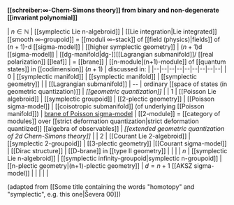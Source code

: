
**[[schreiber:∞-Chern-Simons theory]] from binary and non-degenerate [[invariant polynomial]]**

| $n \in \mathbb{N}$ | [[symplectic Lie n-algebroid]] |  [[Lie integration|Lie integrated]] [[smooth ∞-groupoid]] = [[moduli ∞-stack]] of [[field (physics)|fields]] of $(n+1)$-d [[sigma-model]] | [[higher symplectic geometry]] |  $(n+1)$d [[sigma-model]] | [[dg-manifold|dg-]][[Lagrangian submanifold]]/ [[real polarization]] [[leaf]] | =  [[brane]]  | [[n-module|(n+1)-module]] of [[quantum states]] in [[codimension]] $(n+1)$ | discussed in: |
|--|--|--|--|--|--|--|--|--|
| 0 | [[symplectic manifold]] | [[symplectic manifold]] | [[symplectic geometry]] |   | [[Lagrangian submanifold]] | -- | ordinary [[space of states (in geometric quantization)]] | _[[geometric quantization]]_ |
| 1 | [[Poisson Lie algebroid]] | [[symplectic groupoid]] | [[2-plectic geometry]]  | [[Poisson sigma-model]] |  [[coisotropic submanifold]] (of underlying [[Poisson manifold]]) |  [brane of Poisson sigma-model](Poisson+sigma-model#Branes)  | [[2-module]] = [[category of modules]] over [[strict deformation quantization|strict deformation quantiized]] [[algebra of observables]] | _[[extended geometric quantization of 2d Chern-Simons theory]]_ |
| 2 | [[Courant Lie 2-algebroid]] | [[symplectic 2-groupoid]] | [[3-plectic geometry]] |[[Courant sigma-model]]  | [[Dirac structure]]  | [[D-brane]] in [[type II geometry]] |  |  |
| $n$ | [[symplectic Lie n-algebroid]] |  [[symplectic infinity-groupoid|symplectic n-groupoid]] | [[n-plectic geometry|(n+1)-plectic geometry]] | $d = n+1$ [[AKSZ sigma-model]] |   |  |  |  |

(adapted from [[Some title containing the words "homotopy" and "symplectic", e.g. this one|&#352;evera 00]])
